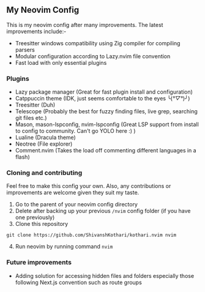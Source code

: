 ## My Neovim Config
This is my neovim config after many improvements. The latest improvements include:-
- Treesitter windows compatibility using Zig compiler for compiling parsers
- Modular configuration according to Lazy.nvim file convention
- Fast load with only essential plugins

### Plugins
- Lazy package manager (Great for fast plugin install and configuration)
- Catppuccin theme (IDK, just seems comfortable to the eyes ╰(*°▽°*)╯)
- Treesitter (Duh)
- Telescope (Probably the best for fuzzy finding files, live grep, searching git files etc.)
- Mason, mason-lspconfig, nvim-lspconfig (Great LSP support from install to config to community. Can't go YOLO here :) )
- Lualine (Dracula theme)
- Neotree (File explorer)
- Comment.nvim (Takes the load off commenting different languages in a flash)

### Cloning and contributing
Feel free to make this config your own. Also, any contributions or improvements are welcome given they suit my taste. 
1. Go to the parent of your neovim config directory
2. Delete after backing up your previous `/nvim` config folder (if you have one previously)
3. Clone this repository
```
git clone https://github.com/ShivanshKothari/kothari.nvim nvim
```
4. Run neovim by running command `nvim`

### Future improvements
- Adding solution for accessing hidden files and folders especially those following Next.js convention such as route groups

